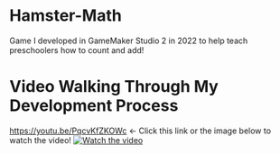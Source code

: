 # Hamster-Math
Game I developed in GameMaker Studio 2 in 2022 to help teach preschoolers how to count and add!

# Video Walking Through My Development Process
https://youtu.be/PqcvKfZKOWc <- Click this link or the image below to watch the video!
[![Watch the video](https://img.youtube.com/vi/PqcvKfZKOWc/maxresdefault.jpg)](https://youtu.be/PqcvKfZKOWc)
